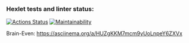 ### Hexlet tests and linter status:
[![Actions Status](https://github.com/AlexandraMarder/fullstack-javascript-project-44/actions/workflows/hexlet-check.yml/badge.svg)](https://github.com/AlexandraMarder/fullstack-javascript-project-44/actions)
[![Maintainability](https://api.codeclimate.com/v1/badges/5e54888390f7b9307c12/maintainability)](https://codeclimate.com/github/AlexandraMarder/fullstack-javascript-project-44_new/maintainability)

Brain-Even: https://asciinema.org/a/HUZgKKM7mcm9yUoLnpeY6ZXVx